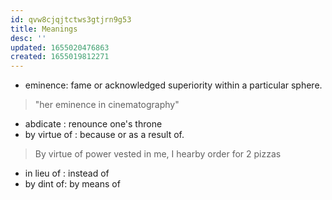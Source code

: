 ```yaml
---
id: qvw8cjqjtctws3gtjrn9g53
title: Meanings
desc: ''
updated: 1655020476863
created: 1655019812271
---
```



- eminence: fame or acknowledged superiority within a particular sphere.
> "her eminence in cinematography"
- abdicate : renounce one's throne 
- by virtue of : because or as a result of.
> By virtue of power vested in me, I hearby order for 2 pizzas
- in lieu of : instead of
- by dint of: by means of
